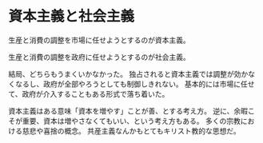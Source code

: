 # 資本主義と社会主義

生産と消費の調整を市場に任せようとするのが資本主義。

生産と消費の調整を政府に任せようとするのが社会主義。

結局、どちらもうまくいかなかった。
独占されると資本主義では調整が効かなくなるし、政府が全部やろうとしても制御しきれない。
基本的には市場に任せて、政府が介入することもある形式で落ち着いた。

資本主義はある意味「資本を増やす」ことが善、とする考え方。
逆に、余暇こそが重要、資本は増やさなくてもいい、という考え方もある。
多くの宗教における慈悲や喜捨の概念。
共産主義なんかもとてもキリスト教的な思想だ。
